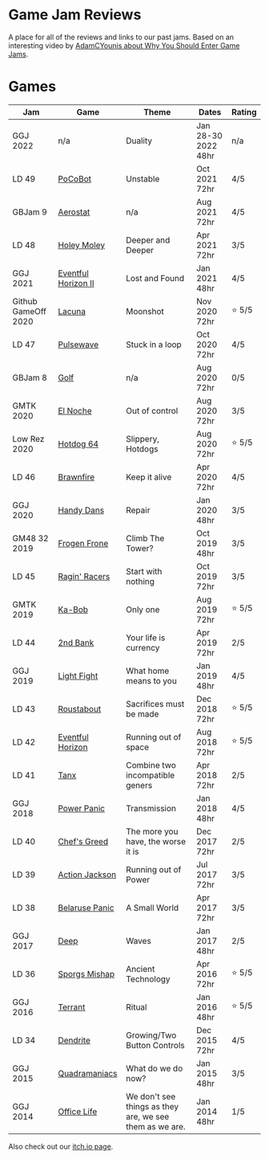 # Game Jam Reviews

A place for all of the reviews and links to our past jams.  Based on an interesting video by [AdamCYounis about Why You Should Enter Game Jams](https://youtu.be/Jmr05WqYoZk?t=999).

# Games

| Jam | Game | Theme | Dates | Rating |
| --- | --- | --- | --- | --- |
| GGJ 2022            | n/a | Duality | Jan 28-30 2022 48hr | n/a |
| LD 49               | [PoCoBot](PoCoBot/README.md)                       | Unstable | Oct 2021 72hr | 4/5 |
| GBJam 9             | [Aerostat](Aerostat/README.md)                     | n/a | Aug 2021 72hr | 4/5 |
| LD 48               | [Holey Moley](HoleyMoley/README.md)                | Deeper and Deeper | Apr 2021 72hr | 3/5 |
| GGJ 2021            | [Eventful Horizon II](EventfulHorizonII/README.md) | Lost and Found | Jan 2021 48hr | 4/5 |
| Github GameOff 2020 | [Lacuna](Lacuna/README.md)                         | Moonshot | Nov 2020 72hr | :star: 5/5 |
| LD 47               | [Pulsewave](Pulsewave/README.md)                   | Stuck in a loop | Oct 2020 72hr | 4/5 |
| GBJam 8             | [Golf](Golf/README.md)                             | n/a | Aug 2020 72hr | 0/5 |
| GMTK 2020           | [El Noche](ElNoche/README.md)                      | Out of control | Aug 2020 72hr | 3/5 |
| Low Rez 2020        | [Hotdog 64](Hotdog64/README.md)                    | Slippery, Hotdogs | Aug 2020 72hr | :star: 5/5 |
| LD 46               | [Brawnfire](Brawnfire/README.md)                   | Keep it alive | Apr 2020 72hr | 4/5 |
| GGJ 2020            | [Handy Dans](HandyDans/README.md)                  | Repair | Jan 2020 48hr | 3/5 |
| GM48 32 2019        | [Frogen Frone](FrogenFrone/README.md)              | Climb The Tower? | Oct 2019 48hr | 3/5 |
| LD 45               | [Ragin' Racers](RaginRacers/README.md)             | Start with nothing | Oct 2019 72hr | 3/5 |
| GMTK 2019           | [Ka-Bob](KaBob/README.md)                          | Only one | Aug 2019 72hr | :star: 5/5 |
| LD 44               | [2nd Bank](2ndBank/README.md)                      | Your life is currency | Apr 2019 72hr | 2/5 |
| GGJ 2019            | [Light Fight](LightFight/README.md)                | What home means to you | Jan 2019 48hr | 4/5 |
| LD 43               | [Roustabout](Roustabout/README.md)                 | Sacrifices must be made | Dec 2018 72hr | :star: 5/5 |
| LD 42               | [Eventful Horizon](EventfulHorizon/README.md)      | Running out of space | Aug 2018 72hr | :star: 5/5 |
| LD 41               | [Tanx](Tanx/README.md)                             | Combine two incompatible geners | Apr 2018 72hr | 2/5 |
| GGJ 2018            | [Power Panic](PowerPanic/README.md)                | Transmission | Jan 2018 48hr | 4/5 |
| LD 40               | [Chef's Greed](ChefsGreed/README.md)               | The more you have, the worse it is | Dec 2017 72hr | 2/5 |
| LD 39               | [Action Jackson](ActionJackson/README.md)          | Running out of Power | Jul 2017 72hr | 3/5 |
| LD 38               | [Belaruse Panic](BelarusePanic/README.md)          | A Small World | Apr 2017 72hr | 3/5 |
| GGJ 2017            | [Deep](Deep/README.md)                             | Waves | Jan 2017 48hr | 2/5 |
| LD 36               | [Sporgs Mishap](SporgsMishap/README.md)            | Ancient Technology | Apr 2016 72hr | :star: 5/5 |
| GGJ 2016            | [Terrant](Terrant/README.md)                       | Ritual | Jan 2016 48hr | :star: 5/5 |
| LD 34               | [Dendrite](Dendrite/README.md)                     | Growing/Two Button Controls | Dec 2015 72hr | 4/5 |
| GGJ 2015            | [Quadramaniacs](Quadramaniacs/README.md)           | What do we do now? | Jan 2015 48hr | 3/5 |
| GGJ 2014            | [Office Life](OfficeLife/README.md)                | We don't see things as they are, we see them as we are. | Jan 2014 48hr | 1/5 |


Also check out our [itch.io page](https://bitdecaygames.itch.io/).
